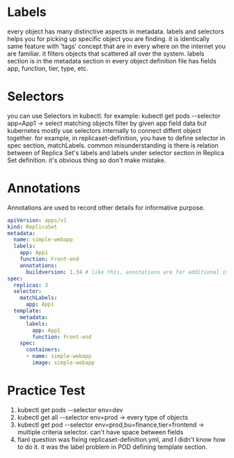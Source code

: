 # Labels
every object has many distinctive aspects in metadata. labels and selectors helps you for picking up specific object you are finding.
it is identically same feature with 'tags' concept that are in every where on the internet you are familiar. it filters objects that scattered all over the system.
labels section is in the metadata section in every object definition file has fields app, function, tier, type, etc.

# Selectors
you can use Selectors in kubectl. for example: kubectl get pods --selector app=App1 -> select matching objects filter by given app field data
but kubernetes mostly use selectors internally to connect diffent object together. for example, in replicaset-definition, you have to define selector in spec section, matchLabels.
common misunderstanding is there is relation between of Replica Set's labels and labels under selector section in Replica Set definition.
it's obvious thing so don't make mistake. 

# Annotations
Annotations are used to record other details for informative purpose.
```YAML
apiVersion: apps/v1
kind: ReplicaSet
metadata:
  name: simple-webapp
  labels:
    app: App1
    function: Front-end
    annotations:
      buildversion: 1.34 # like this, annotations are for additional information. contact ID, E-mail, Phone number etc...
spec:
  replicas: 3
  selector:
    matchLabels:
      app: App1
  template:
    metadata:
      labels:
        app: App1
        function: Front-end
    spec:
      containers:
      - name: simple-webapp
        image: simple-webapp
```
# Practice Test
1. kubectl get pods --selector env=dev
2. kubectl get all --selector env=prod -> every type of objects
3. kubectl get pod --selector env=prod,bu=finance,tier=frontend -> multiple criteria selector. can't have space between fields
4. fianl question was fixing replicaset-definition.yml, and I didn't know how to do it. it was the label problem in POD defining template section.
